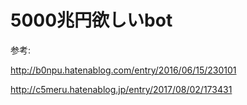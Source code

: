 # 5000兆円欲しいbot

参考:

http://b0npu.hatenablog.com/entry/2016/06/15/230101

http://c5meru.hatenablog.jp/entry/2017/08/02/173431

